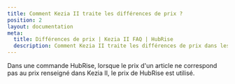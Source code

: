 ```yaml
---
title: Comment Kezia II traite les différences de prix ?
position: 2
layout: documentation
meta:
  title: Différences de prix | Kezia II FAQ | HubRise
  description: Comment Kezia II traite les différences de prix dans les commandes venant de HubRise.
---
```


Dans une commande HubRise, lorsque le prix d'un article ne correspond pas au prix renseigné dans Kezia II, le prix de HubRise est utilisé.
